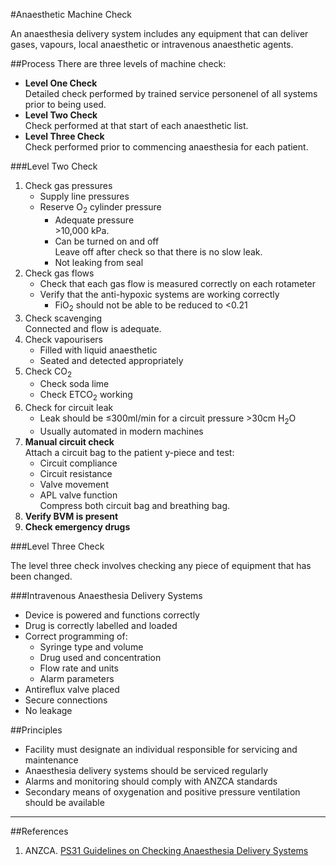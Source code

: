 #Anaesthetic Machine Check

An anaesthesia delivery system includes any equipment that can deliver gases, vapours, local anaesthetic or intravenous anaesthetic agents.

##Process
There are three levels of machine check:
* **Level One Check**  
Detailed check performed by trained service personenel of all systems prior to being used.
* **Level Two Check**  
Check performed at that start of each anaesthetic list.
* **Level Three Check**  
Check performed prior to commencing anaesthesia for each patient.


###Level Two Check

1. Check gas pressures
	* Supply line pressures
	* Reserve O<sub>2</sub> cylinder pressure
		* Adequate pressure  
		\>10,000 kPa.
		* Can be turned on and off  
		Leave off after check so that there is no slow leak.
		* Not leaking from seal
2. Check gas flows
	* Check that each gas flow is measured correctly on each rotameter
	* Verify that the anti-hypoxic systems are working correctly
		* FiO<sub>2</sub> should not be able to be reduced to <0.21
3. Check scavenging  
Connected and flow is adequate.
4. Check vapourisers
	* Filled with liquid anaesthetic
	* Seated and detected appropriately
5. Check CO<sub>2</sub>
	* Check soda lime
	* Check ETCO<sub>2</sub> working
6. Check for circuit leak  
	* Leak should be ≤300ml/min for a circuit pressure >30cm H<sub>2</sub>O
	* Usually automated in modern machines
7. **Manual circuit check**  
Attach a circuit bag to the patient y-piece and test:
	* Circuit compliance
	* Circuit resistance
	* Valve movement
	* APL valve function  
	Compress both circuit bag and breathing bag.
8. **Verify BVM is present**
9. **Check emergency drugs**

###Level Three Check

The level three check involves checking any piece of equipment that has been changed.

###Intravenous Anaesthesia Delivery Systems
* Device is powered and functions correctly
* Drug is correctly labelled and loaded
* Correct programming of:
	* Syringe type and volume
	* Drug used and concentration
	* Flow rate and units
	* Alarm parameters
* Antireflux valve placed
* Secure connections
* No leakage

##Principles
* Facility must designate an individual responsible for servicing and maintenance
* Anaesthesia delivery systems should be serviced regularly
* Alarms and monitoring should comply with ANZCA standards
* Secondary means of oxygenation and positive pressure ventilation should be available 

---

##References

1. ANZCA. [PS31 Guidelines on Checking Anaesthesia Delivery Systems](http://www.anzca.edu.au/Documents/ps31-2014-guidelines-on-checking-anaesthesia-deliv.pdf)